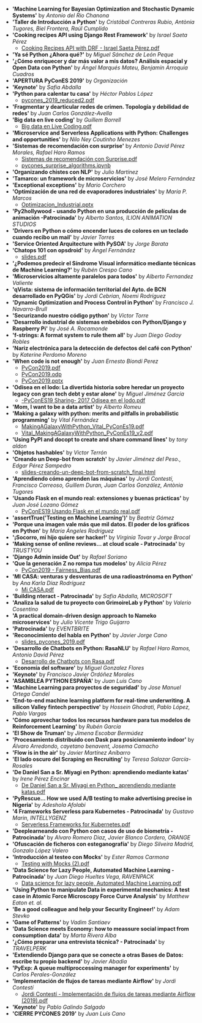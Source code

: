 
- **'Machine Learning for Bayesian Optimization and Stochastic Dynamic Systems'** by _Antonio del Rio Chanona_
- **'Taller de Introducción a Python'** by _Cristóbal Contreras Rubio, Antònia Tugores, Biel Frontera, Raúl Cumplido_
- **'Cooking recipes API using Django Rest Framework'** by _Israel Saeta Pérez_
  - [Cooking Recipes API with DRF - Israel Saeta Pérez.pdf](files/cooking-recipes-api-using-django-rest-framework/cooking-recipes-api-with-drf-israel-saeta-perez.pdf)
- **'Ya sé Python ¿Ahora qué?'** by _Miguel Sánchez de León Peque_
- **'¿Cómo enriquecer y dar más valor a mis datos? Análisis espacial y Open Data con Python'** by _Ángel Marqués Mateu, Benjamin Arroquia Cuadros_
- **'APERTURA PyConES 2019'** by _Organización_
- **'Keynote'** by _Safia Abdalla_
- **'Python para calentar tu casa'** by _Héctor Pablos López_
  - [pycones_2019_reduced2.pdf](files/python-para-calentar-tu-casa/pycones-2019-reduced2.pdf)
- **'Fragmentar y dearticular redes de crimen. Topología y debilidad de redes'** by _Juan Carlos González-Avella_
- **'Big data en live coding'** by _Guillem Borrell_
  - [Big data en Live Coding.pdf](files/big-data-en-live-coding/big-data-en-live-coding.pdf)
- **'Microservice and Serverless Applications with Python: Challenges and opportunities'** by _Nilo Ney Coutinho Menezes_
- **'Sistemas de recomendación con surprise'** by _Antonio David Pérez Morales, Rafael Haro Ramos_
  - [Sistemas de recomendación con Surprise.pdf](files/sistemas-de-recomendacion-con-surprise/sistemas-de-recomendacion-con-surprise.pdf)
  - [pycones_surprise_algorithms.ipynb](files/sistemas-de-recomendacion-con-surprise/pycones-surprise-algorithms.ipynb)
- **'Organizando chistes con NLP'** by _Julio Martínez_
- **'Tamarco: un framework de microservicios'** by _José Melero Fernández_
- **'Exceptional exceptions'** by _Mario Corchero_
- **'Optimización de una red de evaporadores industriales'** by _María P. Marcos_
  - [Optimizacion_Industrial.pptx](files/optimizacion-de-una-red-de-evaporadores-industriales/optimizacion-industrial.pptx)
- **'Py2hollywood - usando Python en una producción de películas de animación -Patrocinada'** by _Alberto Santos, ILION ANIMATION STUDIOS_
- **'Drivers en Python o cómo encender luces de colores en un teclado cuando recibo un mail'** by _Javier Torres_
- **'Service Oriented Arquitecture with PySOA'** by _Jorge Barata_
- **'Chatops 101 con opsdroid'** by _Àngel Fernández_
  - [slides.pdf](files/chatops-101-con-opsdroid/slides.pdf)
- **'¿Podemos predecir el Síndrome Visual informático mediante técnicas de Machine Learning?'** by _Rubén Crespo Cano_
- **'Microservicios altamente paralelos para todos'** by _Alberto Fernandez Valiente_
- **'qVista: sistema de información territorial del Ayto. de BCN desarrollado en PyQGis'** by _Jordi Cebrian, Noemi Rodríguez_
- **'Dynamic Optimization and Process Control in Python'** by _Francisco J. Navarro-Brull_
- **'Securizando nuestro código python'** by _Victor Torre_
- **'Desarrollo industrial de sistemas embebidos con Python/Django y Raspberry Pi'** by _José A. Rocamonde_
- **'f-strings: A format system to rule them all'** by _Juan Diego Godoy Robles_
- **'Nariz electrónica para la detección de defectos del café con Python'** by _Katerine Perdomo Moreno_
- **'When code is not enough'** by _Juan Ernesto Biondi Perez_
  - [PyCon2019.pdf](files/when-code-is-not-enough/pycon2019.pdf)
  - [PyCon2019.odp](files/when-code-is-not-enough/pycon2019.odp)
  - [PyCon2019.pptx](files/when-code-is-not-enough/pycon2019.pptx)
- **'Odisea en el lodo: La divertida historia sobre heredar un proyecto legacy con gran tech debt y estar alone'** by _Miguel Jiménez García_
  - [-PyConES19 Sharing- 2017 Odisea en el lodo.pdf](files/odisea-en-el-lodo-la-divertida-historia-sobre-heredar-un-proyecto-legacy-con-gran-tech-debt-y-estar-alone/pycones19-sharing-2017-odisea-en-el-lodo.pdf)
- **'Mom, I want to be a data artist'** by _Alberto Romeu_
- **'Making a galaxy with python: merits and pitfalls in probabilistic programming'** by _Vital Fernández_
  - [MakingAGalaxyWithPython_Vital_PyConEs19.pdf](files/making-a-galaxy-with-python-merits-and-pitfalls-in-probabilistic-programming/makingagalaxywithpython-vital-pycones19.pdf)
  - [Vital_MakingAGalaxyWithPython_PyConEs19_v2.pdf](files/making-a-galaxy-with-python-merits-and-pitfalls-in-probabilistic-programming/vital-makingagalaxywithpython-pycones19-v2.pdf)
- **'Using PyPI and docopt to create and share command lines'** by _tony aldon_
- **'Objetos hashables'** by _Victor Terrón_
- **'Creando un Deep-bot from scratch'** by _Javier Jiménez del Peso., Edgar Pérez Sampedro_
  - [slides-creando-un-deep-bot-from-scratch_final.html](files/creando-un-deep-bot-from-scratch/slides-creando-un-deep-bot-from-scratch-final.html)
- **'Aprendiendo cómo aprenden las máquinas'** by _Jordi Contestí, Francisco Correoso, Guillem Duran, Juan Carlos González, Antònia Tugores_
- **'Usando Flask en el mundo real: extensiones y buenas prácticas'** by _Juan José Lozano Gómez_
  - [PyConES19 Usando Flask en el mundo real.pdf](files/usando-flask-en-el-mundo-real-extensiones-y-buenas-practicas/pycones19-usando-flask-en-el-mundo-real.pdf)
- **'assertTrue('Testing en Machine Learning')'** by _Beatriz Gómez_
- **'Porque una imagen vale más que mil datos. El poder de los gráficos en Python'** by _María Ángeles Rodriguez_
- **'¡Socorro, mi hijo quiere ser hacker!'** by _Virginia Tovar y Jorge Brocal_
- **'Making sense of online reviews... at cloud scale - Patrocinada'** by _TRUSTYOU_
- **'Django Admin inside Out'** by _Rafael Soriano_
- **'Que la generación Z no rompa tus modelos'** by _Alicia Pérez_
  - [PyCon2019 - Fairness_Bias.pdf](files/que-la-generacion-z-no-rompa-tus-modelos/pycon2019-fairness-bias.pdf)
- **'MI CASA: venturas y desventuras de una radioastrónoma en Python'** by _Ana Karla Díaz Rodríguez_
  - [Mi CASA.pdf](files/mi-casa-venturas-y-desventuras-de-una-radioastronoma-en-python/mi-casa.pdf)
- **'Building nteract - Patrocinada'** by _Safia Abdalla, MICROSOFT_
- **'Analiza la salud de tu proyecto con GrimoireLab y Python'** by _Valerio Cosentino_
- **'A practical domain-driven design approach to Nameko microservices'** by _Julio Vicente Trigo Guijarro_
- **'Patrocinada'** by _EVENTBRITE_
- **'Reconocimiento del habla en Python'** by _Javier Jorge Cano_
  - [slides_pycones_2019.pdf](files/reconocimiento-del-habla-en-python/slides-pycones-2019.pdf)
- **'Desarrollo de Chatbots en Python: RasaNLU'** by _Rafael Haro Ramos, Antonio David Pérez_
  - [Desarrollo de Chatbots con Rasa.pdf](files/desarrollo-de-chatbots-en-python-rasanlu/desarrollo-de-chatbots-con-rasa.pdf)
- **'Economía del software'** by _Miguel Gonzalez Flores_
- **'Keynote'** by _Francisco Javier Ordóñez Morales_
- **'ASAMBLEA PYTHON ESPAÑA'** by _Juan Luis Cano_
- **'Machine Learning para proyectos de seguridad'** by _Jose Manuel Ortega Candel_
- **'End-to-end machine learning platform for real-time underwriting. A silicon Valley fintech perspective'** by _Hossein Ghodrati, Pablo López, Pablo Vargas_
- **'Cómo aprovechar todos los recursos hardware para tus modelos de Reinforcement Learning'** by _Rubén García_
- **'El Show de Truman'** by _Jimena Escobar Bermúdez_
- **'Procesamiento distribuido con Dask para posicionamiento indoor'** by _Álvaro Arredondo, cayetano benavent, Josema Camacho_
- **'Flow is in the air'** by _Javier Martínez Aníbarro_
- **'El lado oscuro del Scraping en Recruiting'** by _Teresa Salazar García- Rosales_
- **'De Daniel San a Sr. Miyagi en Python: aprendiendo mediante katas'** by _Irene Pérez Encinar_
  - [De Daniel San a Sr. Miyagi en Python_ aprendiendo mediante katas.pdf](files/de-daniel-san-a-sr-miyagi-en-python-aprendiendo-mediante-katas/de-daniel-san-a-sr-miyagi-en-python-aprendiendo-mediante-katas.pdf)
- **'PyRescue… How we used A/B testing to make advertising precise in Nigeria'** by _Adeshola Afolabi_
- **'4 Frameworks Serverless para Kubernetes - Patrocinada'** by _Gustavo Marin, INTELLYGENZ_
  - [Serverless Frameworks for Kubernetes.pdf](files/4-frameworks-serverless-para-kubernetes-patrocinada/serverless-frameworks-for-kubernetes.pdf)
- **'Deeplearneando con Python con casos de uso de biometría - Patrocinada'** by _Alvaro Romero Diaz, Javier Blanco Cordero, ORANGE_
- **'Ofuscación de ficheros con esteganografía'** by _Diego Silveira Madrid, Gonzalo López Valero_
- **'Introducción al testeo con Mocks'** by _Ester Ramos Carmona_
  - [Testing with Mocks (2).pdf](files/introduccion-al-testeo-con-mocks/testing-with-mocks-2.pdf)
- **'Data Science for Lazy People, Automated Machine Learning - Patrocinada'** by _Juan Diego Hueltes Vega, RAVENPACK_
  - [Data science for lazy people, Automated Machine Learning.pdf](files/data-science-for-lazy-people-automated-machine-learning-patrocinada/data-science-for-lazy-people-automated-machine-learning.pdf)
- **'Using Python to manipulate Data in experimental mechanics: A test case in Atomic Force Microscopy Force Curve Analysis'** by _Matthew Eaton et. al._
- **'Be a good colleague and help your Security Engineer!'** by _Adam Stevko_
- **'Game of Patterns'** by _Vadim Santiaev_
- **'Data Science meets Economy: how to meassure social impact from consumption data'** by _Marta Rivera Alba_
- **'¿Cómo preparar una entrevista técnica? - Patrocinada'** by _TRAVELPERK_
- **'Extendiendo Django para que se conecte a otras Bases de Datos: escribe tu propio backend'** by _Javier Abadia_
- **'PyExp: A queue multiproccessing manager for experiments'** by _Carlos Perales-González_
- **'Implementación de flujos de tareas mediante Airflow'** by _Jordi Contestí_
  - [Jordi Contestí - Implementación de flujos de tareas mediante Airflow (2019).pdf](files/implementacion-de-flujos-de-tareas-mediante-airflow/jordi-contesti-implementacion-de-flujos-de-tareas-mediante-airflow-2019.pdf)
- **'Keynote'** by _Pablo Galindo Salgado_
- **'CIERRE PYCONES 2019'** by _Juan Luis Cano_